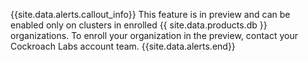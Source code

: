 {{site.data.alerts.callout_info}}
This feature is in preview and can be enabled only on clusters in enrolled {{ site.data.products.db }} organizations. To enroll your organization in the preview, contact your Cockroach Labs account team.
{{site.data.alerts.end}}
